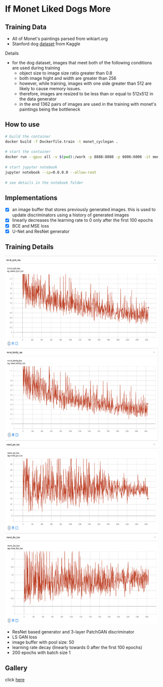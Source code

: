 # If Monet Liked Dogs More

## Training Data

- All of Monet's paintings parsed from wikiart.org
- Stanford dog [dataset](https://www.kaggle.com/jessicali9530/stanford-dogs-dataset) from Kaggle

Details

- for the dog dataset, images that meet both of the following conditions are used during training
  - object size to image size ratio greater than 0.8
  - both image hight and width are greater than 256
  - however, while training, images with one side greater than 512 are likely to cause memory issues.
  - therefore, images are resized to be less than or equal to 512x512 in the data generator
  - in the end 1362 pairs of images are used in the training with monet's paintings being the bottleneck

## How to use

```bash
# build the container
docker build -f Dockerfile.train -t monet_cyclegan .

# start the container
docker run --gpus all -v $(pwd):/work -p 8888:8888 -p 6006:6006 -it monet_cyclegan

# start jupyter notebook
jupyter notebook --ip=0.0.0.0 --allow-root

# see details in the notebook folder
```

## Implementations

- [x] an image buffer that stores previously generated images. this is used to update discriminators using a history of generated images
- [x] linearly decreases the learning rate to 0 only after the first 100 epochs
- [x] BCE and MSE loss
- [x] U-Net and ResNet generator

## Training Details

<img src="https://github.com/yueying-teng/cycleGAN_if_monet_loved_dogs_more/blob/master/tf_board/monet_cycle_loss.png" height="300">

<img src="https://github.com/yueying-teng/cycleGAN_if_monet_loved_dogs_more/blob/master/tf_board/monet_identity_loss.png" height="300">

<img src="https://github.com/yueying-teng/cycleGAN_if_monet_loved_dogs_more/blob/master/tf_board/monet_gen_loss.png" height="300">

<img src="https://github.com/yueying-teng/cycleGAN_if_monet_loved_dogs_more/blob/master/tf_board/monet_disc_loss.png" height="300">

- ResNet based generator and 3-layer PatchGAN discriminator
- LS GAN loss
- image buffer with pool size: 50
- learning rate decay (linearly towards 0 after the first 100 epochs)
- 200 epochs with batch size 1

## Gallery

click [here]()
